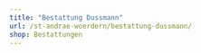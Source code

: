 ```yaml
---
title: "Bestattung Dussmann"
url: /st-andrae-woerdern/bestattung-dussmann/
shop: Bestattungen
---
```

